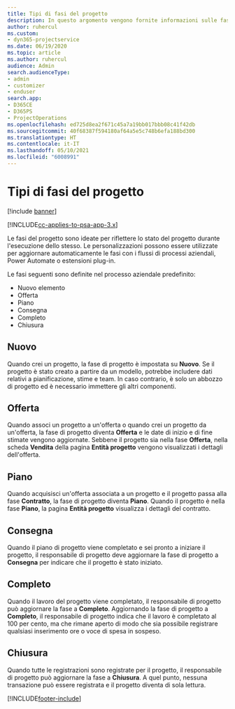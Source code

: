 ```yaml
---
title: Tipi di fasi del progetto
description: In questo argomento vengono fornite informazioni sulle fasi di progetto.
author: ruhercul
ms.custom:
- dyn365-projectservice
ms.date: 06/19/2020
ms.topic: article
ms.author: ruhercul
audience: Admin
search.audienceType:
- admin
- customizer
- enduser
search.app:
- D365CE
- D365PS
- ProjectOperations
ms.openlocfilehash: ed725d8ea2f671c45a7a19bb017bbb08c41f42db
ms.sourcegitcommit: 40f68387f594180af64a5e5c748b6efa188bd300
ms.translationtype: HT
ms.contentlocale: it-IT
ms.lasthandoff: 05/10/2021
ms.locfileid: "6008991"
---
```

# <a name="project-stage-types"></a>Tipi di fasi del progetto 

[!include [banner](../includes/psa-now-project-operations.md)]

[!INCLUDE[cc-applies-to-psa-app-3.x](../includes/cc-applies-to-psa-app-3x.md)]

Le fasi del progetto sono ideate per riflettere lo stato del progetto durante l'esecuzione dello stesso. Le personalizzazioni possono essere utilizzate per aggiornare automaticamente le fasi con i flussi di processi aziendali, Power Automate o estensioni plug-in.

Le fasi seguenti sono definite nel processo aziendale predefinito:

- Nuovo elemento
- Offerta
- Piano
- Consegna
- Completo
- Chiusura 

## <a name="new"></a>Nuovo

Quando crei un progetto, la fase di progetto è impostata su **Nuovo**. Se il progetto è stato creato a partire da un modello, potrebbe includere dati relativi a pianificazione, stime e team. In caso contrario, è solo un abbozzo di progetto ed è necessario immettere gli altri componenti.

## <a name="quote"></a>Offerta

Quando associ un progetto a un'offerta o quando crei un progetto da un'offerta, la fase di progetto diventa **Offerta** e le date di inizio e di fine stimate vengono aggiornate. Sebbene il progetto sia nella fase **Offerta**, nella scheda **Vendita** della pagina **Entità progetto** vengono visualizzati i dettagli dell'offerta.

## <a name="plan"></a>Piano

Quando acquisisci un'offerta associata a un progetto e il progetto passa alla fase **Contratto**, la fase di progetto diventa **Piano**. Quando il progetto è nella fase **Piano**, la pagina **Entità progetto** visualizza i dettagli del contratto.

## <a name="deliver"></a>Consegna

Quando il piano di progetto viene completato e sei pronto a iniziare il progetto, il responsabile di progetto deve aggiornare la fase di progetto a **Consegna** per indicare che il progetto è stato iniziato.

## <a name="complete"></a>Completo 

Quando il lavoro del progetto viene completato, il responsabile di progetto può aggiornare la fase a **Completo**. Aggiornando la fase di progetto a **Completo**, il responsabile di progetto indica che il lavoro è completato al 100 per cento, ma che rimane aperto di modo che sia possibile registrare qualsiasi inserimento ore o voce di spesa in sospeso.

## <a name="close"></a>Chiusura

Quando tutte le registrazioni sono registrate per il progetto, il responsabile di progetto può aggiornare la fase a **Chiusura**. A quel punto, nessuna transazione può essere registrata e il progetto diventa di sola lettura.


[!INCLUDE[footer-include](../includes/footer-banner.md)]